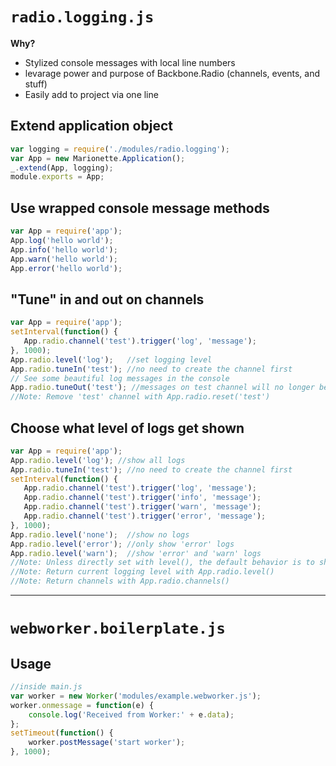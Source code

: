 `radio.logging.js`
==================
**Why?**
- Stylized console messages with local line numbers
- levarage power and purpose of Backbone.Radio (channels, events, and stuff)
- Easily add to project via one line

Extend application object
-------------------------
```javascript
var logging = require('./modules/radio.logging');
var App = new Marionette.Application();
_.extend(App, logging);
module.exports = App;
```

Use wrapped console message methods
-----------------------------------
```javascript
var App = require('app');
App.log('hello world');
App.info('hello world');
App.warn('hello world');
App.error('hello world');
```

"Tune" in and out on channels
-----------------------------
```javascript
var App = require('app');
setInterval(function() {
   App.radio.channel('test').trigger('log', 'message');
}, 1000);
App.radio.level('log');   //set logging level
App.radio.tuneIn('test'); //no need to create the channel first
// See some beautiful log messages in the console
App.radio.tuneOut('test'); //messages on test channel will no longer be shown
//Note: Remove 'test' channel with App.radio.reset('test')
```

Choose what level of logs get shown
-----------------------------------
```javascript
var App = require('app');
App.radio.level('log'); //show all logs
App.radio.tuneIn('test'); //no need to create the channel first
setInterval(function() {
   App.radio.channel('test').trigger('log', 'message');
   App.radio.channel('test').trigger('info', 'message');
   App.radio.channel('test').trigger('warn', 'message');
   App.radio.channel('test').trigger('error', 'message');
}, 1000);
App.radio.level('none');  //show no logs
App.radio.level('error'); //only show 'error' logs
App.radio.level('warn');  //show 'error' and 'warn' logs
//Note: Unless directly set with level(), the default behavior is to show no logs
//Note: Return current logging level with App.radio.level()
//Note: Return channels with App.radio.channels()
```
----------------------------------------------------------

`webworker.boilerplate.js`
=========================
Usage
-----
```javascript
//inside main.js
var worker = new Worker('modules/example.webworker.js');
worker.onmessage = function(e) {
    console.log('Received from Worker:' + e.data);
};
setTimeout(function() {
    worker.postMessage('start worker');
}, 1000);
```
